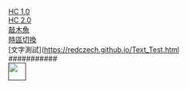 [HC 1.0](https://redczech.github.io/HC.html)  
[HC 2.0](https://redczech.github.io/FTP.html)  
[敲木魚](https://redczech.github.io/wood/index.html)  
[時區切換](https://redczech.github.io/index.html)  
[文字測試](https://redczech.github.io/Text_Test.html  
###########  
[<img src="https://s18955.pcdn.co/wp-content/uploads/2018/02/github.png" width="35"/>]()
